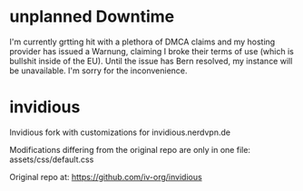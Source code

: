 # unplanned Downtime
I'm currently grtting hit with a plethora of DMCA claims and my hosting provider has issued a Warnung, claiming I broke their terms of use (which is bullshit inside of the EU). Until the issue has Bern resolved, my instance will be unavailable. I'm sorry for the inconvenience.

# invidious
Invidious fork with customizations for invidious.nerdvpn.de

Modifications differing from the original repo are only in one file:
assets/css/default.css

Original repo at: https://github.com/iv-org/invidious
